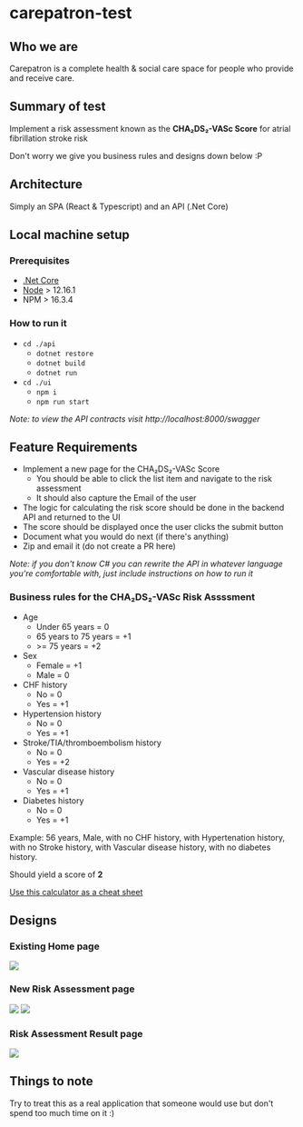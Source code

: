 # carepatron-test

## Who we are

Carepatron is a complete health & social care space for people who provide and receive care.

## Summary of test

Implement a risk assessment known as the **CHA₂DS₂-VASc Score** for atrial fibrillation stroke risk

Don't worry we give you business rules and designs down below :P

## Architecture

Simply an SPA (React & Typescript) and an API (.Net Core)

## Local machine setup

### Prerequisites

- [.Net Core](https://dotnet.microsoft.com/download)
- [Node](https://nodejs.org/en/download/) > 12.16.1
- NPM > 16.3.4

### How to run it

- `cd ./api`
  - `dotnet restore`
  - `dotnet build`
  - `dotnet run`
- `cd ./ui`
  - `npm i`
  - `npm run start`

_Note: to view the API contracts visit http://localhost:8000/swagger_

## Feature Requirements

- Implement a new page for the CHA₂DS₂-VASc Score
  - You should be able to click the list item and navigate to the risk assessment
  - It should also capture the Email of the user
- The logic for calculating the risk score should be done in the backend API and returned to the UI
- The score should be displayed once the user clicks the submit button
- Document what you would do next (if there's anything)
- Zip and email it (do not create a PR here)

_Note: if you don't know C# you can rewrite the API in whatever language you're comfortable with, just include instructions on how to run it_

### Business rules for the CHA₂DS₂-VASc Risk Assssment

- Age
  - Under 65 years = 0
  - 65 years to 75 years = +1
  - \>= 75 years = +2
- Sex
  - Female = +1
  - Male = 0
- CHF history
  - No = 0
  - Yes = +1
- Hypertension history
  - No = 0
  - Yes = +1
- Stroke/TIA/thromboembolism history
  - No = 0
  - Yes = +2
- Vascular disease history
  - No = 0
  - Yes = +1
- Diabetes history
  - No = 0
  - Yes = +1

Example:
56 years, Male, with no CHF history, with Hypertenation history, with no Stroke history, with Vascular disease history, with no diabetes history.

Should yield a score of **2**

[Use this calculator as a cheat sheet](https://www.mdcalc.com/cha2ds2-vasc-score-atrial-fibrillation-stroke-risk)

## Designs

### Existing Home page

![](https://github.com/davidpene/carepatron-test/blob/master/docs/Snip20200624_46.png)

### New Risk Assessment page

![](https://github.com/davidpene/carepatron-test/blob/master/docs/Snip20200624_48.png)
![](https://github.com/davidpene/carepatron-test/blob/master/docs/Snip20200624_49.png)

### Risk Assessment Result page

![](https://github.com/davidpene/carepatron-test/blob/master/docs/Snip20200624_50.png)

## Things to note

Try to treat this as a real application that someone would use but don't spend too much time on it :)
